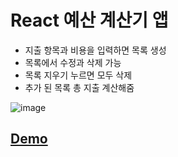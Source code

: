 #  React 예산 계산기 앱
- 지출 항목과 비용을 입력하면 목록 생성
- 목록에서 수정과 삭제 가능
- 목록 지우기 누르면 모두 삭제
- 추가 된 목록 총 지출 계산해줌

![image](https://github.com/dbgusrbs/react-budget-deploy-test-app/assets/83695003/aeb2413a-3824-4a16-a42e-bfde116e4472)

## [Demo](https://dbgusrbs.github.io/react-budget-deploy-test-app/)
